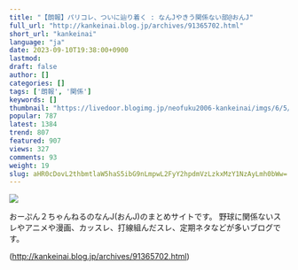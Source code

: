 ```yaml
---
title: "【朗報】パリコレ、ついに辿り着く : なんJやきう関係ない部@おんJ"
full_url: "http://kankeinai.blog.jp/archives/91365702.html"
short_url: "kankeinai"
language: "ja"
date: 2023-09-10T19:38:00+0900
lastmod: 
draft: false
author: []
categories: []
tags: ['朗報', '関係']
keywords: []
thumbnail: "https://livedoor.blogimg.jp/neofuku2006-kankeinai/imgs/6/5/65933427.jpg"
popular: 787
latest: 1384
trend: 807
featured: 907
views: 327
comments: 93
weight: 19
slug: aHR0cDovL2thbmtlaW5haS5ibG9nLmpwL2FyY2hpdmVzLzkxMzY1NzAyLmh0bWw=
---
```


![](https://livedoor.blogimg.jp/neofuku2006-kankeinai/imgs/6/5/65933427.jpg)

<div> <p id='blog-description'>おーぷん２ちゃんねるのなんJ(おんJ)のまとめサイトです。 野球に関係ないスレやアニメや漫画、カッスレ、打線組んだスレ、定期ネタなどが多いブログです。</p> </div>

(http://kankeinai.blog.jp/archives/91365702.html)
